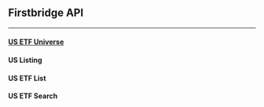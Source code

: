 ## Firstbridge API

---
#### [US ETF Universe](firstbridge-api/us_etf_list.md)
#### US Listing
#### US ETF List
#### US ETF Search
